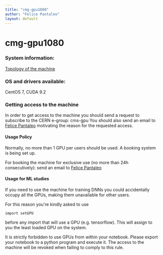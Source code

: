```yaml
---
title: "cmg-gpu1080"
author: "Felice Pantaleo"
layout: default
---
```

# cmg-gpu1080

### System information:
[Topology of the machine](https://fpantale.web.cern.ch/fpantale/out.pdf)
### OS and drivers available:
CentOS 7, CUDA 9.2
### Getting access to the machine

In order to get access to the machine you should send a request to subscribe to the CERN e-group: cms-gpu
You should also send an email to [Felice Pantaleo](mailto:felice.pantaleo@cern.ch) motivating the reason for the requested access.

#### Usage Policy
Normally, no more than 1 GPU per users should be used. A booking system is being set up.

For booking the machine for exclusive use (no more than 24h consecutively): send an email to [Felice Pantaleo](mailto:felice.pantaleo@cern.ch)

#### Usage for ML studies
If you need to use the machine for training DNNs you could accidentally occupy all the GPUs, making them unavailable for other users.

For this reason you're kindly asked to use

`import setGPU`

before any import that will use a GPU (e.g. tensorflow). This will assign to you the least loaded GPU on the system.

It is strictly forbidden to use GPUs from within your notebook. Please export your notebook to a python program and execute it. The access to the machine will be revoked when failing to comply to this rule.
